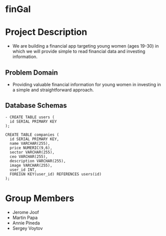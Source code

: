 # finGal

# Project Description
- We are building a financial app targeting young women (ages 19-30) in which we will provide simple to read financial data and investing information. 

## Problem Domain
- Providing valuable financial information for young women in investing in a simple and straightforward approach.

## Database Schemas
```
- CREATE TABLE users (
  id SERIAL PRIMARY KEY
);

CREATE TABLE companies (
  id SERIAL PRIMARY KEY,
  name VARCHAR(255),
  price NUMERIC(9,6),
  sector VARCHAR(255),
  ceo VARCHAR(255),
  description VARCHAR(255),
  image VARCHAR(255),
  user_id INT,
  FOREIGN KEY(user_id) REFERENCES users(id)
);
```

# Group Members
- Jerome Joof
- Martin Papa
- Annie Pineda
- Sergey Voytov
